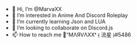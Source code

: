 - 👋 Hi, I’m @MarvaXX
- 👀 I’m interested in Anime And Discord Roleplay
- 🌱 I’m currently learning Json and  LUA
- 💞️ I’m looking to collaborate on Discord.js
- 📫 How to reach me 🎴“MΛЯVΛXX❜ ⦑ 流星 ⦒#5486

<!---
MarvaXX/MarvaXX is a ✨ special ✨ repository because its `README.md` (this file) appears on your GitHub profile.
You can click the Preview link to take a look at your changes.
--->

